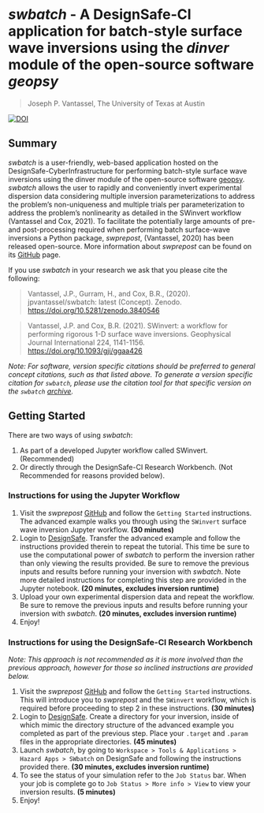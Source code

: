 # _swbatch_ - A DesignSafe-CI application for batch-style surface wave inversions using the _dinver_ module of the open-source software _geopsy_

> Joseph P. Vantassel, The University of Texas at Austin

[![DOI](https://zenodo.org/badge/240935736.svg)](https://zenodo.org/badge/latestdoi/240935736)

## Summary

_swbatch_ is a user-friendly, web-based application hosted on the
DesignSafe-CyberInfrastructure for performing batch-style surface wave
inversions using the dinver module of the open-source software
[geopsy](http://geopsy.org/). _swbatch_ allows the user to rapidly and
conveniently invert experimental dispersion data considering multiple inversion
parameterizations to address the problem’s non-uniqueness and multiple trials
per parameterization to address the problem’s nonlinearity as detailed in the
SWinvert workflow (Vantassel and Cox, 2021). To facilitate the potentially large
amounts of pre- and post-processing required when performing batch surface-wave
inversions a Python package, _swprepost_, (Vantassel, 2020) has been released
open-source. More information about _swprepost_ can be found on its
[GitHub](https://github.com/jpvantassel/swprepost) page.

If you use _swbatch_ in your research we ask that you please cite the following:

> Vantassel, J.P., Gurram, H., and Cox, B.R., (2020). jpvantassel/swbatch:
> latest (Concept). Zenodo. https://doi.org/10.5281/zenodo.3840546

> Vantassel, J.P. and Cox, B.R. (2021). SWinvert: a workflow for performing
> rigorous 1-D surface wave inversions. Geophysical Journal International
> 224, 1141-1156. https://doi.org/10.1093/gji/ggaa426

_Note: For software, version specific citations should be preferred to general
concept citations, such as that listed above. To generate a version specific
citation for `swbatch`, please use the citation tool for that specific version
on the `swbatch` [archive](https://zenodo.org/badge/latestdoi/240935736)._

## Getting Started

There are two ways of using _swbatch_:

1. As part of a developed Jupyter workflow called SWinvert. (Recommended)
2. Or directly through the DesignSafe-CI Research Workbench. (Not Recommended for reasons provided below).

### Instructions for using the Jupyter Workflow

1. Visit the _swprepost_ [GitHub](https://github.com/jpvantassel/swprepost) and
follow the `Getting Started` instructions. The advanced example
walks you through using the `SWinvert` surface wave inversion Jupyter workflow.
 __(30 minutes)__
2. Login to [DesignSafe](https://www.designsafe-ci.org/). Transfer the advanced
example and follow the instructions provided therein to repeat the
tutorial. This time be sure to use the computational power of _swbatch_ to
perform the inversion rather than only viewing the results provided. Be sure to
remove the previous inputs and results before running your inversion with
 _swbatch_. Note more detailed instructions for completing this step are
provided in the Jupyter notebook.
__(20 minutes, excludes inversion runtime)__
3. Upload your own experimental dispersion data and repeat the workflow. Be sure
to remove the previous inputs and results before running your inversion with
 _swbatch_.
__(20 minutes, excludes inversion runtime)__
4. Enjoy!

### Instructions for using the DesignSafe-CI Research Workbench

_Note: This approach is not recommended as it is more involved than the previous
approach, however for those so inclined instructions are provided below._

1. Visit the _swprepost_ [GitHub](https://github.com/jpvantassel/swprepost) and
follow the `Getting Started` instructions. This will introduce you to
_swprepost_ and the `SWinvert` workflow, which is required before proceeding to
step 2 in these instructions.
__(30 minutes)__
2. Login to [DesignSafe](https://www.designsafe-ci.org/). Create a directory for
your inversion, inside of which mimic the directory structure of the advanced
example you completed as part of the previous step. Place your `.target` and
`.param` files in the appropriate directories. __(45 minutes)__
3. Launch  _swbatch_, by going to
`Workspace > Tools & Applications > Hazard Apps > SWbatch` on DesignSafe and following
the instructions provided there. __(30 minutes, excludes inversion runtime)__
4. To see the status of your simulation refer to the `Job Status` bar. When your
job is complete go to `Job Status > More info > View` to view your inversion results.
__(5 minutes)__
5. Enjoy!

